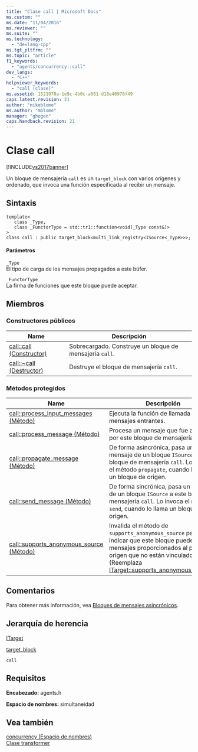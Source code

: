 ```yaml
---
title: "Clase call | Microsoft Docs"
ms.custom: ""
ms.date: "11/04/2016"
ms.reviewer: ""
ms.suite: ""
ms.technology: 
  - "devlang-cpp"
ms.tgt_pltfrm: ""
ms.topic: "article"
f1_keywords: 
  - "agents/concurrency::call"
dev_langs: 
  - "C++"
helpviewer_keywords: 
  - "call (clase)"
ms.assetid: 1521970a-1e9c-4b0c-a681-d18e40976f49
caps.latest.revision: 21
author: "mikeblome"
ms.author: "mblome"
manager: "ghogen"
caps.handback.revision: 21
---
```

# Clase call
[!INCLUDE[vs2017banner](../../../assembler/inline/includes/vs2017banner.md)]

Un bloque de mensajería `call` es un `target_block` con varios orígenes y ordenado, que invoca una función especificada al recibir un mensaje.  
  
## Sintaxis  
  
```  
template<  
   class _Type,  
   class _FunctorType = std::tr1::function<void(_Type const&)>  
>  
class call : public target_block<multi_link_registry<ISource<_Type>>>;  
```  
  
#### Parámetros  
 `_Type`  
 El tipo de carga de los mensajes propagados a este búfer.  
  
 `_FunctorType`  
 La firma de funciones que este bloque puede aceptar.  
  
## Miembros  
  
### Constructores públicos  
  
|Name|Descripción|  
|----------|-----------------|  
|[call::call \(Constructor\)](../Topic/call::call%20Constructor.md)|Sobrecargado.  Construye un bloque de mensajería `call`.|  
|[call::~call \(Destructor\)](../Topic/call::~call%20Destructor.md)|Destruye el bloque de mensajería `call`.|  
  
### Métodos protegidos  
  
|Name|Descripción|  
|----------|-----------------|  
|[call::process\_input\_messages \(Método\)](../Topic/call::process_input_messages%20Method.md)|Ejecuta la función de llamada en los mensajes entrantes.|  
|[call::process\_message \(Método\)](../Topic/call::process_message%20Method.md)|Procesa un mensaje que fue aceptado por este bloque de mensajería `call`.|  
|[call::propagate\_message \(Método\)](../Topic/call::propagate_message%20Method.md)|De forma asincrónica, pasa un mensaje de un bloque `ISource` a este bloque de mensajería `call`.  Lo invoca el método `propagate`, cuando lo llama un bloque de origen.|  
|[call::send\_message \(Método\)](../Topic/call::send_message%20Method.md)|De forma sincrónica, pasa un mensaje de un bloque `ISource` a este bloque de mensajería `call`.  Lo invoca el método `send`, cuando lo llama un bloque de origen.|  
|[call::supports\_anonymous\_source \(Método\)](../Topic/call::supports_anonymous_source%20Method.md)|Invalida el método de `supports_anonymous_source` para indicar que este bloque puede aceptar mensajes proporcionados al por un origen que no están vinculados. \(Reemplaza [ITarget::supports\_anonymous\_source](../Topic/ITarget::supports_anonymous_source%20Method.md).\)|  
  
## Comentarios  
 Para obtener más información, vea [Bloques de mensajes asincrónicos](../../../parallel/concrt/asynchronous-message-blocks.md).  
  
## Jerarquía de herencia  
 [ITarget](../../../parallel/concrt/reference/itarget-class.md)  
  
 [target\_block](../../../parallel/concrt/reference/target-block-class.md)  
  
 `call`  
  
## Requisitos  
 **Encabezado:** agents.h  
  
 **Espacio de nombres:** simultaneidad  
  
## Vea también  
 [concurrency \(Espacio de nombres\)](../../../parallel/concrt/reference/concurrency-namespace.md)   
 [Clase transformer](../../../parallel/concrt/reference/transformer-class.md)